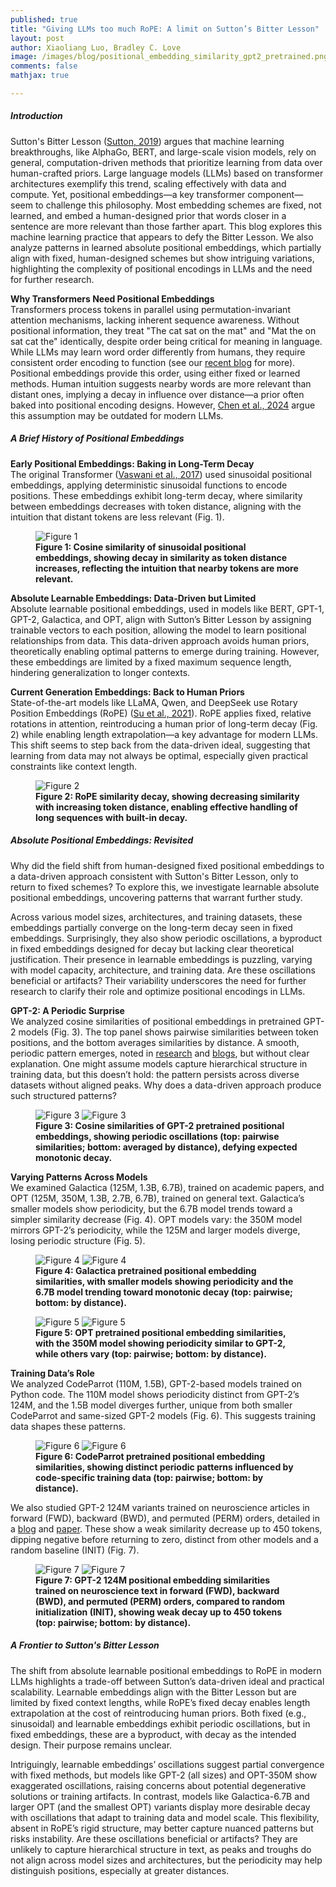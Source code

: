 ```yaml
---
published: true
title: "Giving LLMs too much RoPE: A limit on Sutton’s Bitter Lesson"
layout: post
author: Xiaoliang Luo, Bradley C. Love
image: /images/blog/positional_embedding_similarity_gpt2_pretrained.png
comments: false
mathjax: true

---
```


##### Introduction
Sutton's Bitter Lesson ([Sutton, 2019](https://www.cs.utexas.edu/~eunsol/courses/data/bitter_lesson.pdf)) argues that machine learning breakthroughs, like AlphaGo, BERT, and large-scale vision models, rely on general, computation-driven methods that prioritize learning from data over human-crafted priors. Large language models (LLMs) based on transformer architectures exemplify this trend, scaling effectively with data and compute. Yet, positional embeddings—a key transformer component—seem to challenge this philosophy. Most embedding schemes are fixed, not learned, and embed a human-designed prior that words closer in a sentence are more relevant than those farther apart. This blog explores this machine learning practice that appears to defy the Bitter Lesson. We also analyze patterns in learned absolute positional embeddings, which partially align with fixed, human-designed schemes but show intriguing variations, highlighting the complexity of positional encodings in LLMs and the need for further research.

**Why Transformers Need Positional Embeddings**<br>
Transformers process tokens in parallel using permutation-invariant attention mechanisms, lacking inherent sequence awareness. Without positional information, they treat "The cat sat on the mat" and "Mat the on sat cat the" identically, despite order being critical for meaning in language. While LLMs may learn word order differently from humans, they require consistent order encoding to function (see our [recent blog](https://bradlove.org/blog/prob-llm-consistency) for more). Positional embeddings provide this order, using either fixed or learned methods. Human intuition suggests nearby words are more relevant than distant ones, implying a decay in influence over distance—a prior often baked into positional encoding designs. However, [Chen et al., 2024](https://arxiv.org/abs/2410.21216v2) argue this assumption may be outdated for modern LLMs.

##### A Brief History of Positional Embeddings

**Early Positional Embeddings: Baking in Long-Term Decay**<br>
The original Transformer ([Vaswani et al., 2017](https://arxiv.org/abs/1706.03762)) used sinusoidal positional embeddings, applying deterministic sinusoidal functions to encode positions. These embeddings exhibit long-term decay, where similarity between embeddings decreases with token distance, aligning with the intuition that distant tokens are less relevant (Fig. 1).

<figure class="fig">
<img src="{{ site.baseurl }}/images/blog/sinusoidal.png" title="Figure 1" class="u-max-full-width centered">
<figcaption>
  <div class="inner-caption centered">
  <b>Figure 1: Cosine similarity of sinusoidal positional embeddings, showing decay in similarity as token distance increases, reflecting the intuition that nearby tokens are more relevant.</b>
  </div>
</figcaption>
</figure>

**Absolute Learnable Embeddings: Data-Driven but Limited**<br>
Absolute learnable positional embeddings, used in models like BERT, GPT-1, GPT-2, Galactica, and OPT, align with Sutton’s Bitter Lesson by assigning trainable vectors to each position, allowing the model to learn positional relationships from data. This data-driven approach avoids human priors, theoretically enabling optimal patterns to emerge during training. However, these embeddings are limited by a fixed maximum sequence length, hindering generalization to longer contexts.

**Current Generation Embeddings: Back to Human Priors**<br>
State-of-the-art models like LLaMA, Qwen, and DeepSeek use Rotary Position Embeddings (RoPE) ([Su et al., 2021](https://arxiv.org/abs/2104.09864)). RoPE applies fixed, relative rotations in attention, reintroducing a human prior of long-term decay (Fig. 2) while enabling length extrapolation—a key advantage for modern LLMs. This shift seems to step back from the data-driven ideal, suggesting that learning from data may not always be optimal, especially given practical constraints like context length.

<figure class="fig">
<img src="{{ site.baseurl }}/images/blog/rope_decay.png" title="Figure 2" class="u-max-full-width centered">
<figcaption>
  <div class="inner-caption centered">
  <b>Figure 2: RoPE similarity decay, showing decreasing similarity with increasing token distance, enabling effective handling of long sequences with built-in decay.</b>
  </div>
</figcaption>
</figure>

##### Absolute Positional Embeddings: Revisited
Why did the field shift from human-designed fixed positional embeddings to a data-driven approach consistent with Sutton's Bitter Lesson, only to return to fixed schemes? To explore this, we investigate learnable absolute positional embeddings, uncovering patterns that warrant further study.

Across various model sizes, architectures, and training datasets, these embeddings partially converge on the long-term decay seen in fixed embeddings. Surprisingly, they also show periodic oscillations, a byproduct in fixed embeddings designed for decay but lacking clear theoretical justification. Their presence in learnable embeddings is puzzling, varying with model capacity, architecture, and training data. Are these oscillations beneficial or artifacts? Their variability underscores the need for further research to clarify their role and optimize positional encodings in LLMs.

**GPT-2: A Periodic Surprise**<br>
We analyzed cosine similarities of positional embeddings in pretrained GPT-2 models (Fig. 3). The top panel shows pairwise similarities between token positions, and the bottom averages similarities by distance. A smooth, periodic pattern emerges, noted in [research](https://arxiv.org/abs/2010.04903) and [blogs](https://www.lesswrong.com/posts/qvWP3aBDBaqXvPNhS/gpt-2-s-positional-embedding-matrix-is-a-helix), but without clear explanation. One might assume models capture hierarchical structure in training data, but this doesn’t hold: the pattern persists across diverse datasets without aligned peaks. Why does a data-driven approach produce such structured patterns?

<figure class="fig">
<img src="{{ site.baseurl }}/images/blog/positional_embedding_similarity_gpt2_pretrained.png" title="Figure 3" class="u-max-full-width centered">
<img src="{{ site.baseurl }}/images/blog/positional_embedding_similarity_by_distance_gpt2_pretrained.png" title="Figure 3" class="u-max-full-width centered">
<figcaption>
  <div class="inner-caption centered">
  <b>Figure 3: Cosine similarities of GPT-2 pretrained positional embeddings, showing periodic oscillations (top: pairwise similarities; bottom: averaged by distance), defying expected monotonic decay.</b>
  </div>
</figcaption>
</figure>

**Varying Patterns Across Models**<br>
We examined Galactica (125M, 1.3B, 6.7B), trained on academic papers, and OPT (125M, 350M, 1.3B, 2.7B, 6.7B), trained on general text. Galactica’s smaller models show periodicity, but the 6.7B model trends toward a simpler similarity decrease (Fig. 4). OPT models vary: the 350M model mirrors GPT-2’s periodicity, while the 125M and larger models diverge, losing periodic structure (Fig. 5).

<figure class="fig">
<img src="{{ site.baseurl }}/images/blog/positional_embedding_similarity_galactica.png" title="Figure 4" class="u-max-full-width centered">
<img src="{{ site.baseurl }}/images/blog/positional_embedding_similarity_by_distance_galactica.png" title="Figure 4" class="u-max-full-width centered">
<figcaption>
  <div class="inner-caption centered">
  <b>Figure 4: Galactica pretrained positional embedding similarities, with smaller models showing periodicity and the 6.7B model trending toward monotonic decay (top: pairwise; bottom: by distance).</b>
  </div>
</figcaption>
</figure>

<figure class="fig">
<img src="{{ site.baseurl }}/images/blog/positional_embedding_similarity_opt.png" title="Figure 5" class="u-max-full-width centered">
<img src="{{ site.baseurl }}/images/blog/positional_embedding_similarity_by_distance_opt.png" title="Figure 5" class="u-max-full-width centered">
<figcaption>
  <div class="inner-caption centered">
  <b>Figure 5: OPT pretrained positional embedding similarities, with the 350M model showing periodicity similar to GPT-2, while others vary (top: pairwise; bottom: by distance).</b>
  </div>
</figcaption>
</figure>

**Training Data’s Role**<br>
We analyzed CodeParrot (110M, 1.5B), GPT-2-based models trained on Python code. The 110M model shows periodicity distinct from GPT-2’s 124M, and the 1.5B model diverges further, unique from both smaller CodeParrot and same-sized GPT-2 models (Fig. 6). This suggests training data shapes these patterns.

<figure class="fig">
<img src="{{ site.baseurl }}/images/blog/positional_embedding_similarity_codeparrot.png" title="Figure 6" class="u-max-full-width centered">
<img src="{{ site.baseurl }}/images/blog/positional_embedding_similarity_by_distance_codeparrot.png" title="Figure 6" class="u-max-full-width centered">
<figcaption>
  <div class="inner-caption centered">
  <b>Figure 6: CodeParrot pretrained positional embedding similarities, showing distinct periodic patterns influenced by code-specific training data (top: pairwise; bottom: by distance).</b>
  </div>
</figcaption>
</figure>

We also studied GPT-2 124M variants trained on neuroscience articles in forward (FWD), backward (BWD), and permuted (PERM) orders, detailed in a [blog](https://bradlove.org/blog/prob-llm-consistency) and [paper](https://arxiv.org/abs/2505.08739). These show a weak similarity decrease up to 450 tokens, dipping negative before returning to zero, distinct from other models and a random baseline (INIT) (Fig. 7).

<figure class="fig">
<img src="{{ site.baseurl }}/images/blog/positional_embedding_similarity_x_models_reordered.png" title="Figure 7" class="u-max-full-width centered">
<img src="{{ site.baseurl }}/images/blog/positional_embedding_similarity_by_distance_x_models_reordered.png" title="Figure 7" class="u-max-full-width centered">
<figcaption>
  <div class="inner-caption centered">
  <b>Figure 7: GPT-2 124M positional embedding similarities trained on neuroscience text in forward (FWD), backward (BWD), and permuted (PERM) orders, compared to random initialization (INIT), showing weak decay up to 450 tokens (top: pairwise; bottom: by distance).</b>
  </div>
</figcaption>
</figure>

##### A Frontier to Sutton's Bitter Lesson
The shift from absolute learnable positional embeddings to RoPE in modern LLMs highlights a trade-off between Sutton’s data-driven ideal and practical scalability. Learnable embeddings align with the Bitter Lesson but are limited by fixed context lengths, while RoPE’s fixed decay enables length extrapolation at the cost of reintroducing human priors. Both fixed (e.g., sinusoidal) and learnable embeddings exhibit periodic oscillations, but in fixed embeddings, these are a byproduct, with decay as the intended design. Their purpose remains unclear.

Intriguingly, learnable embeddings’ oscillations suggest partial convergence with fixed methods, but models like GPT-2 (all sizes) and OPT-350M show exaggerated oscillations, raising concerns about potential degenerative solutions or training artifacts. In contrast, models like Galactica-6.7B and larger OPT (and the smallest OPT) variants display more desirable decay with oscillations that adapt to training data and model scale. This flexibility, absent in RoPE’s rigid structure, may better capture nuanced patterns but risks instability. Are these oscillations beneficial or artifacts? They are unlikely to capture hierarchical structure in text, as peaks and troughs do not align across model sizes and architectures, but the periodicity may help distinguish positions, especially at greater distances.